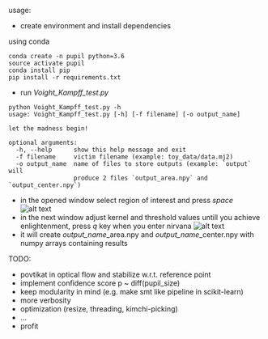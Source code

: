 usage:
- create environment and install dependencies

using conda
```
conda create -n pupil python=3.6
source activate pupil
conda install pip
pip install -r requirements.txt
```

- run *Voight_Kampff_test.py* 
```
python Voight_Kampff_test.py -h
usage: Voight_Kampff_test.py [-h] [-f filename] [-o output_name]

let the madness begin!

optional arguments:
  -h, --help      show this help message and exit
  -f filename     victim filename (example: toy_data/data.mj2)
  -o output_name  name of files to store outputs (example: `output` will
                  produce 2 files `output_area.npy` and `output_center.npy`)

```

- in the opened window select region of interest and press *space*
![alt text](https://github.com/dmitriivasilev/pupil/ROI.jpg)
- in the next window adjust kernel and threshold values untill you achieve enlightenment, press *q* key when you enter nirvana
![alt text](https://github.com/dmitriivasilev/pupil/adjustments.jpg)
- it will create *output_name*_area.npy and *output_name*_center.npy with numpy arrays containing results


TODO:
- povtikat in optical flow and stabilize w.r.t. reference point
- implement confidence score p ~ diff(pupil_size)
- keep modularity in mind (e.g. make smt like pipeline in scikit-learn)
- more verbosity
- optimization (resize, threading, kimchi-picking)
- ...
- profit
